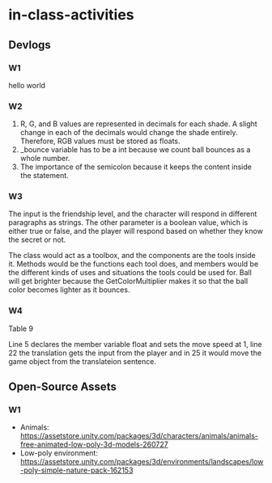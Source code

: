 # in-class-activities
## Devlogs
### W1
hello world

### W2
1. R, G, and B values are represented in decimals for each shade. A slight change in each of the decimals would change the shade entirely. Therefore, RGB values must be stored as floats.
2. _bounce variable has to be a int because we count ball bounces as a whole number.
3. The importance of the semicolon because it keeps the content inside the statement. 

### W3
The input is the friendship level, and the character will respond in different paragraphs as strings. The other parameter is a boolean value, which is either true or false, and the player will respond based on whether they know the secret or not.

The class would act as a toolbox, and the components are the tools inside it. Methods would be the functions each tool does, and members would be the different kinds of uses and situations the tools could be used for. 
Ball will get brighter because the GetColorMultiplier makes it so that the ball color becomes lighter as it bounces. 

### W4
Table 9

Line 5  declares the member variable float and sets the move speed at 1, line 22 the translation gets the input from the player and in 25 it would move the game object from the translateion sentence. 


## Open-Source Assets
### W1
- Animals: https://assetstore.unity.com/packages/3d/characters/animals/animals-free-animated-low-poly-3d-models-260727 
- Low-poly environment: https://assetstore.unity.com/packages/3d/environments/landscapes/low-poly-simple-nature-pack-162153 
